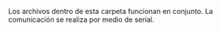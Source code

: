 Los archivos dentro de esta carpeta funcionan en conjunto. La comunicación se realiza por medio de serial.
